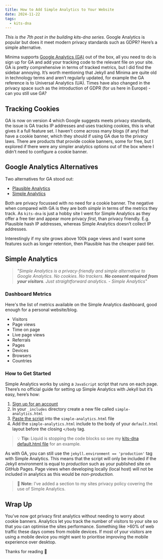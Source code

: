 ```yaml
---
title: How to Add Simple Analytics to Your Website
date: 2024-11-22
tags:
  - kits-dna
---
```

*This is the 7th post in the building kits-dna series.* Google Analytics is popular but does it meet modern privacy standards such as GDPR? Here’s a simple alternative.

Minima supports [Google Analytics (GA)](https://marketingplatform.google.com/about/analytics/) out of the box, all you need to do is sign up for GA and add your tracking code to the relevant file on your site. GA is pretty comprehensive in terms of tracked metrics, but I did find the sidebar annoying. It’s worth mentioning that Jekyll and Minima are quite old in technology terms and aren’t regularly updated, for example the GA reference is to Universal Analytics (UA). Times have also changed in the privacy space such as the introduction of GDPR (for us here in Europe) - can you still use GA?

## Tracking Cookies

GA is now on version 4 which Google suggests meets privacy standards, the issue is GA tracks IP addresses and uses tracking cookies, this is what gives it a full feature set. I haven’t come across many blogs (if any) that have a cookie banner, which they should if using GA due to the privacy laws. There are products that provide cookie banners, some for free, but I explored if there were any simpler analytics options out of the box where I didn’t need to configure a cookie banner.

## Google Analytics Alternatives

Two alternatives for GA stood out:

- [Plausible Analytics](https://plausible.io/)
- [Simple Analytics](https://www.simpleanalytics.com/)

Both are privacy focussed with no need for a cookie banner. The negative when compared with GA is they are both *simple* in terms of the metrics they track. As `kits-dna` is just a hobby site I went for Simple Analytics as they offer a free tier and appear more privacy *first*, than privacy friendly. E.g. Plausible hash IP addresses, whereas Simple Analytics doesn’t collect IP addresses.

Interestingly if my site grows above 100k page views and I want some features such as longer retention, then Plausible has the cheaper paid tier.

## Simple Analytics

> *"Simple Analytics is a privacy-friendly and simple alternative to Google Analytics. No cookies. No trackers. **No consent required from your visitors**. Just straightforward analytics. - Simple Analytics"*

### Dashboard Metrics

Here's the list of metrics available on the Simple Analytics dashboard, good enough for a personal website/blog.

- Visitors
- Page views
- Time on page
- Live page views
- Referrals
- Pages
- Devices
- Browsers
- Countries

### How to Get Started

Simple Analytics works by using a `JavaScript` script that runs on each page. There’s no official guide for setting up Simple Analytics with Jekyll but it’s easy, here’s how:

1. [Sign up for an account](https://www.simpleanalytics.com/signup)
2. In your `_includes` directory create a new file called `simple-analytics.html`
3. [Paste the script](https://docs.simpleanalytics.com/script) into the `simple-analytics.html` file
4. Add the `simple-analytics.html` include to the body of your `default.html` layout before the closing `</body` tag.

> :bulb: **Tip:** Liquid is stopping the code blocks so see my [kits-dna default.html file](https://github.com/makendon/kits-dna/blob/main/_layouts/default.html) for an example.

As with GA, you can still use the `jekyll.environment == 'production'` tag with Simple Analytics. This means that the script will only be included if the Jekyll environment is equal to *production* such as your published site on GitHub Pages. Page views when developing locally (local host) will not be included in analytics as this would be *non-production.*

> :memo: **Note:** I’ve added a section to my sites privacy policy covering the use of Simple Analytics.

## Wrap Up

You’ve now got privacy first analytics without needing to worry about cookie banners. Analytics let you track the number of visitors to your site so that you can optimise the sites performance. Something like >60% of web traffic these days comes from mobile devices. If most of your visitors are using a mobile device you might want to prioritise improving the mobile experience over desktop.

Thanks for reading :call_me_hand:
